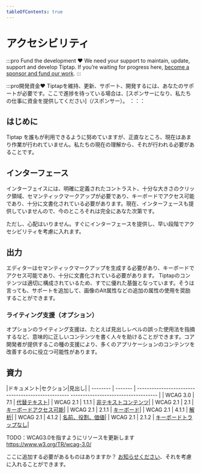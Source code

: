 ```yaml
---
tableOfContents: true
---
```


# アクセシビリティ

:::pro Fund the development ♥
We need your support to maintain, update, support and develop Tiptap. If you’re waiting for progress here, [become a sponsor and fund our work](/sponsor).
:::

:::pro開発資金♥
Tiptapを維持、更新、サポート、開発するには、あなたのサポートが必要です。ここで進捗を待っている場合は、[スポンサーになり、私たちの仕事に資金を提供してください]（/スポンサー）。
：：：

## はじめに

<!-- We strive to make Tiptap accessible to everyone, but to be honest, there’s not much work done now. From our current understanding, that’s what needs to be done: -->

Tiptap を誰もが利用できるように努めていますが、正直なところ、現在はあまり作業が行われていません。私たちの現在の理解から、それが行われる必要があることです。

## インターフェース

インターフェイスには、明確に定義されたコントラスト、十分な大きさのクリック領域、セマンティックマークアップが必要であり、キーボードでアクセス可能であり、十分に文書化されている必要があります。現在、インターフェースも提供していませんので、今のところそれは完全にあなた次第です。

ただし、心配はいりません。すぐにインターフェースを提供し、早い段階でアクセシビリティを考慮に入れます。

<!-- An interface needs to have well-defined contrasts, big enough click areas, semantic markup, must be keyboard accessible and well documented. Currently, we don’t even provide an interface, so for now that’s totally up to you. -->

<!-- But no worries, we’ll provide an interface soon and take accessibility into account early on. -->

## 出力

エディターはセマンティックマークアップを生成する必要があり、キーボードでアクセス可能であり、十分に文書化されている必要があります。 Tiptapのコンテンツは適切に構成されているため、すでに優れた基盤となっています。そうは言っても、サポートを追加して、画像のAlt属性などの追加の属性の使用を奨励することができます。

<!-- The editor needs to produce semantic markup, must be keyboard accessible and well documented. The Tiptap content is well structured so that’s a good foundation already. That said, we can add support and encourage the usage of additional attributes, for example the Alt-attribute for images. -->

### ライティング支援（オプション）

オプションのライティング支援は、たとえば見出しレベルの誤った使用法を指摘するなど、意味的に正しいコンテンツを書く人々を助けることができます。コア開発者が提供するこの種の支援により、多くのアプリケーションのコンテンツを改善するのに役立つ可能性があります。

<!-- An optional writing assitance could help people writing content semanticly correct, for example pointing out an incorrect usage of heading levels. With that kind of assistance provided by the core developers, we could help to improve the content of a lot of applications. -->

## 資力

|ドキュメント|セクション|見出し|
| -------- | ------- | -------------------------------------------------- ------------------------------------ |
| WCAG 3.0 | 7.1 | [代替テキスト](https://www.w3.org/TR/wcag-3.0/#text-alternatives)|
| WCAG 2.1 | 1.1.1 | [非テキストコンテンツ](https://www.w3.org/WAI/WCAG21/Understanding/non-text-content)|
| WCAG 2.1 | 2.1 | [キーボードアクセス可能](https://www.w3.org/WAI/WCAG21/Understanding/keyboard-accessible)|
| WCAG 2.1 | 2.1.1 | [キーボード](https://www.w3.org/WAI/WCAG21/Understanding/keyboard)|
| WCAG 2.1 | 4.1.1 | [解析](https://www.w3.org/WAI/WCAG21/Understanding/parsing)|
| WCAG 2.1 | 4.1.2 | [名前、役割、価値](https://www.w3.org/WAI/WCAG21/Understanding/name-role-value)|
| WCAG 2.1 | 2.1.2 | [キーボードトラップなし](https://www.w3.org/TR/WCAG21/#no-keyboard-trap)|

TODO：WCAG3.0を指すようにリソースを更新します https://www.w3.org/TR/wcag-3.0/

ここに追加する必要があるものはありますか？ [お知らせください](mailto:humans@tiptap.dev)、それを考慮に入れることができます。


